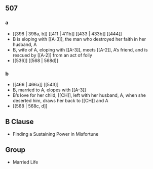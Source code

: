## 507
### a
- [[398 | 398a, b]] [[411 | 411b]] [[433 | 433b]] [[444]] 
- B is eloping with [[A-3]], the man who destroyed her faith in her husband, A
- B, wife of A, eloping with [[A-3]], meets [[A-2]], A’s friend, and is rescued by [[A-2]] from an act of folly
- [[536]] [[568 | 568d]] 

### b
- [[466 | 466a]] [[543]] 
- B, married to A, elopes with [[A-3]]
- B’s love for her child, [[CH]], left with her husband, A, when she deserted him, draws her back to [[CH]] and A
- [[568 | 568c, d]] 

## B Clause
- Finding a Sustaining Power in Misfortune

## Group
- Married Life

